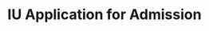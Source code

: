 ---
title: IU Application for Admission
description: Redesign of the common application for admission for all of IU's nine campuses
coverImage: https://www.fillmurray.com/1280/640
---
